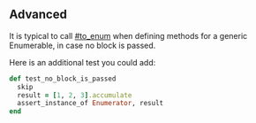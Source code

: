 ## Advanced

It is typical to call [#to_enum](http://ruby-doc.org/core-2.3.1/Object.html#method-i-to_enum) when defining methods for a generic Enumerable, in case no block is passed.

Here is an additional test you could add:

```ruby
def test_no_block_is_passed
  skip
  result = [1, 2, 3].accumulate
  assert_instance_of Enumerator, result
end
```
